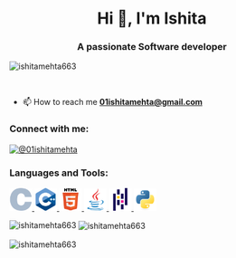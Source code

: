 <h1 align="center">Hi 👋, I'm Ishita </h1>
<h3 align="center">A passionate Software developer</h3>

<p align="left"> <img src="https://komarev.com/ghpvc/?username=ishitamehta663&label=Profile%20views&color=0e75b6&style=flat" alt="ishitamehta663" /> </p>

<p align="left"> <a href="https://twitter.com/" target="blank"><img src="https://img.shields.io/twitter/follow/?logo=twitter&style=for-the-badge" alt="" /></a> </p>

- 📫 How to reach me **01ishitamehta@gmail.com**

<h3 align="left">Connect with me:</h3>
<p align="left">
<a href="https://www.hackerrank.com/@01ishitamehta" target="blank"><img align="center" src="https://raw.githubusercontent.com/rahuldkjain/github-profile-readme-generator/master/src/images/icons/Social/hackerrank.svg" alt="@01ishitamehta" height="30" width="40" /></a>
</p>

<h3 align="left">Languages and Tools:</h3>
<p align="left"> <a href="https://www.cprogramming.com/" target="_blank" rel="noreferrer"> <img src="https://raw.githubusercontent.com/devicons/devicon/master/icons/c/c-original.svg" alt="c" width="40" height="40"/> </a> <a href="https://www.w3schools.com/cpp/" target="_blank" rel="noreferrer"> <img src="https://raw.githubusercontent.com/devicons/devicon/master/icons/cplusplus/cplusplus-original.svg" alt="cplusplus" width="40" height="40"/> </a> <a href="https://www.w3.org/html/" target="_blank" rel="noreferrer"> <img src="https://raw.githubusercontent.com/devicons/devicon/master/icons/html5/html5-original-wordmark.svg" alt="html5" width="40" height="40"/> </a> <a href="https://www.java.com" target="_blank" rel="noreferrer"> <img src="https://raw.githubusercontent.com/devicons/devicon/master/icons/java/java-original.svg" alt="java" width="40" height="40"/> </a> <a href="https://pandas.pydata.org/" target="_blank" rel="noreferrer"> <img src="https://raw.githubusercontent.com/devicons/devicon/2ae2a900d2f041da66e950e4d48052658d850630/icons/pandas/pandas-original.svg" alt="pandas" width="40" height="40"/> </a> <a href="https://www.python.org" target="_blank" rel="noreferrer"> <img src="https://raw.githubusercontent.com/devicons/devicon/master/icons/python/python-original.svg" alt="python" width="40" height="40"/> </a> </p>

<p><img align="left" src="https://github-readme-stats.vercel.app/api/top-langs?username=ishitamehta663&show_icons=true&locale=en&layout=compact&theme=radical" alt="ishitamehta663" /></p>

<p>&nbsp;<img align="center" src="https://github-readme-stats.vercel.app/api?username=ishitamehta663&show_icons=true&locale=en&theme=radical" alt="ishitamehta663" /></p>

<p><img align="center" src="https://github-readme-streak-stats.herokuapp.com/?user=ishitamehta663&theme=radical" alt="ishitamehta663" /></p>
